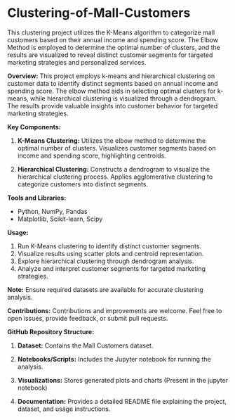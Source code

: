 # Clustering-of-Mall-Customers
This clustering project utilizes the K-Means algorithm to categorize mall customers based on their annual income and spending score. The Elbow Method is employed to determine the optimal number of clusters, and the results are visualized to reveal distinct customer segments for targeted marketing strategies and personalized services.


**Overview:**
This project employs k-means and hierarchical clustering on customer data to identify distinct segments based on annual income and spending score. The elbow method aids in selecting optimal clusters for k-means, while hierarchical clustering is visualized through a dendrogram. The results provide valuable insights into customer behavior for targeted marketing strategies.

**Key Components:**
1. **K-Means Clustering:** Utilizes the elbow method to determine the optimal number of clusters. Visualizes customer segments based on income and spending score, highlighting centroids.

2. **Hierarchical Clustering:** Constructs a dendrogram to visualize the hierarchical clustering process. Applies agglomerative clustering to categorize customers into distinct segments.

**Tools and Libraries:**
- Python, NumPy, Pandas
- Matplotlib, Scikit-learn, Scipy

**Usage:**
1. Run K-Means clustering to identify distinct customer segments.
2. Visualize results using scatter plots and centroid representation.
3. Explore hierarchical clustering through dendrogram analysis.
4. Analyze and interpret customer segments for targeted marketing strategies.

**Note:**
Ensure required datasets are available for accurate clustering analysis.

**Contributions:**
Contributions and improvements are welcome. Feel free to open issues, provide feedback, or submit pull requests.


**GitHub Repository Structure:**
1. **Dataset:** Contains the Mall Customers dataset.
   
2. **Notebooks/Scripts:** Includes the Jupyter notebook for running the analysis.

3. **Visualizations:** Stores generated plots and charts (Present in the jupyter notebook)

4. **Documentation:** Provides a detailed README file explaining the project, dataset, and usage instructions.
